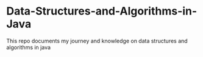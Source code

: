 # Data-Structures-and-Algorithms-in-Java
This repo documents my journey and knowledge on data structures and algorithms in java
